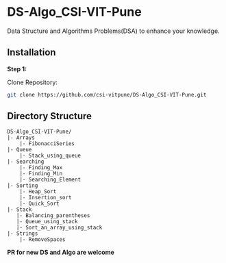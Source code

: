 # DS-Algo_CSI-VIT-Pune
Data Structure and Algorithms Problems(DSA) to enhance your knowledge.

## Installation

**Step 1:**

Clone Repository:

```bash
git clone https://github.com/csi-vitpune/DS-Algo_CSI-VIT-Pune.git
```

## Directory Structure
```
DS-Algo_CSI-VIT-Pune/
|- Arrays
    |- FibonacciSeries
|- Queue
    |- Stack_using_queue
|- Searching
    |- Finding_Max
    |- Finding_Min
    |- Searching_Element
|- Sorting
    |- Heap_Sort
    |- Insertion_sort
    |- Quick_Sort
|- Stack
   |- Balancing_parentheses
   |- Queue_using_stack
   |- Sort_an_array_using_stack
|- Strings
    |- RemoveSpaces
```

**PR for new DS and Algo are welcome**
